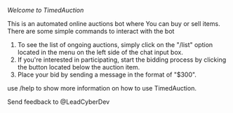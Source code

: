 _Welcome to TimedAuction_

This is an automated online auctions bot where You can buy or sell items.
There are some simple commands to interact with the bot

1. To see the list of ongoing auctions, simply click on the "/list" option located in the menu on the left side of the chat input box.
2. If you're interested in participating, start the bidding process by clicking the button located below the auction item.
3. Place your bid by sending a message in the format of "$300".

use /help to show more information on how to use TimedAuction.

Send feedback to @LeadCyberDev
